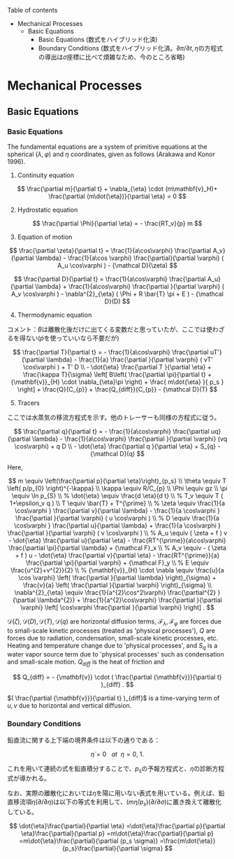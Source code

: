 Table of contents

- Mechanical Processes
  - Basic Equations
    - Basic Equations (数式をハイブリッド化済)
    - Boundary Conditions (数式をハイブリッド化済。$\partial\pi/\partial t,\dot{\eta}$の方程式の導出は$\sigma$座標に比べて煩雑なため、今のところ省略)

# Mechanical Processes

## Basic Equations

### Basic Equations

The fundamental equations are a system of primitive equations at the spherical ($\lambda,\varphi$) and $\eta$ coordinates, given as follows (Arakawa and Konor 1996).

1. Continuity equation

$$
  \frac{\partial m}{\partial t}
    + \nabla_{\eta} \cdot (m\mathbf{v}_H)+ \frac{\partial (m\dot{\eta})}{\partial \eta} = 0
$$

2. Hydrostatic equation

$$
  \frac{\partial \Phi}{\partial \eta} = - \frac{RT_v}{p} m
$$

3. Equation of motion

$$
  \frac{\partial \zeta}{\partial t} 
     =   \frac{1}{a\cos\varphi}
            \frac{\partial A_v}{\partial \lambda}
          - \frac{1}{a\cos \varphi}
            \frac{\partial}{\partial \varphi} ( A_u \cos\varphi )
          - {\mathcal D}(\zeta) 
$$

$$
  \frac{\partial D}{\partial t} 
     =    \frac{1}{a\cos\varphi}
            \frac{\partial A_u}{\partial \lambda}
          + \frac{1}{a\cos\varphi}
            \frac{\partial }{\partial \varphi} ( A_v \cos\varphi )
          - \nabla^{2}_{\eta}
           ( \Phi + R \bar{T} \pi + E ) 
          - {\mathcal D}(D) 
$$

4. Thermodynamic equation

コメント：$B$は離散化後だけに出てくる変数だと思っていたが、ここでは使わざるを得ない($\dot{p}$を使っていいなら不要だが)

$$
  \frac{\partial T}{\partial t}
     =  - \frac{1}{a\cos\varphi}
               \frac{\partial uT'}{\partial \lambda}
          - \frac{1}{a}
               \frac{\partial }{\partial \varphi} ( vT' \cos\varphi )
          + T' D  \\
        - \dot{\eta} 
              \frac{\partial T }{\partial \eta}
          + \frac{\kappa T}{\sigma} \left[ B\left( \frac{\partial \pi}{\partial t}
                            + {\mathbf{v}}_{H} \cdot \nabla_{\eta}\pi \right)
                            + \frac{ m\dot{\eta} }{ p_s }
                     \right]
          + \frac{Q}{C_{p}}
          + \frac{Q_{diff}}{C_{p}}
          - {\mathcal D}(T) 
$$

5. Tracers

ここでは水蒸気の移流方程式を示す。他のトレーサーも同様の方程式に従う。

$$
  \frac{\partial q}{\partial t}
   =  - \frac{1}{a\cos\varphi}
               \frac{\partial uq}{\partial \lambda}
          - \frac{1}{a\cos\varphi}
               \frac{\partial }{\partial \varphi} (vq \cos\varphi)
          + q D  \\
        - \dot{\eta} \frac{\partial q }{\partial \eta}
          + S_{q}
          - {\mathcal D}(q) 
$$

Here,

$$
m \equiv \left(\frac{\partial p}{\partial \eta}\right)_{p_s} \\
\theta  \equiv  T \left( p/p_{0} \right)^{-\kappa} \\
\kappa  \equiv  R/C_{p} \\
  \Phi  \equiv  gz \\
   \pi  \equiv  \ln p_{S} \\
%
 \dot{\eta}  \equiv   \frac{d \eta}{d t} \\
%
     T_v  \equiv  T ( 1+\epsilon_v q ) \\
     T  \equiv   \bar{T} + T^{\prime} \\
%
 \zeta  \equiv  \frac{1}{a \cos\varphi }
                    \frac{\partial v}{\partial \lambda} 
             -    \frac{1}{a \cos\varphi }
                    \frac{\partial }{\partial \varphi}
                    ( u \cos\varphi ) \\
%
     D  \equiv  \frac{1}{a \cos\varphi }
                    \frac{\partial u}{\partial \lambda} 
             +    \frac{1}{a \cos\varphi }
                    \frac{\partial }{\partial \varphi}
                    ( v \cos\varphi ) \\
%
    A_u  \equiv   ( \zeta + f ) v
             - \dot{\eta} \frac{\partial u}{\partial \eta} 
             - \frac{RT^{\prime}}{a\cos\varphi} 
                  \frac{\partial \pi}{\partial \lambda} 
             + {\mathcal F}_x \\
%
    A_v  \equiv  - ( \zeta + f ) u
             - \dot{\eta} \frac{\partial v}{\partial \eta} 
             - \frac{RT^{\prime}}{a}
                  \frac{\partial \pi}{\partial \varphi} 
             + {\mathcal F}_y \\
%
     E  \equiv   \frac{u^{2}+v^{2}}{2} \\
%
 {\mathbf{v}}_{H} \cdot \nabla
        \equiv  \frac{u}{a \cos \varphi} 
         \left( \frac{\partial }{\partial \lambda} \right)_{\sigma}
     + \frac{v}{a}
         \left( \frac{\partial }{\partial \varphi} \right)_{\sigma} 
            \\
  \nabla^{2}_{\eta}  
        \equiv  
               \frac{1}{a^{2}\cos^2\varphi} 
                 \frac{\partial^{2} }{\partial \lambda^{2}} 
             + \frac{1}{a^{2}\cos\varphi} 
                 \frac{\partial }{\partial \varphi}
                 \left[ \cos\varphi
                       \frac{\partial }{\partial \varphi} \right]  .
$$

${\mathcal D}(\zeta), {\mathcal D}(D), {\mathcal D}(T), {\mathcal D}(q)$ are horizontal diffusion terms, ${\mathcal F}_\lambda, {\mathcal F}_\varphi$ are forces due to small-scale kinetic processes (treated as 'physical processes'), $Q$ are forces due to radiation, condensation, small-scale kinetic processes, etc. Heating and temperature change due to 'physical processes', and $S_q$ is a water vapor source term due to 'physical processes' such as condensation and small-scale motion. $Q_{diff}$ is the heat of friction and

$$
  Q_{diff}
 = - {\mathbf{v}} \cdot  ( \frac{\partial {\mathbf{v}}}{\partial t} )_{diff} .
$$


$( \frac{\partial {\mathbf{v}}}{\partial t} )_{diff}$ is a time-varying term of $u,v$ due to horizontal and vertical diffusion.

### Boundary Conditions

鉛直流に関する上下端の境界条件は以下の通りである：

$$
  \dot{\eta} = 0  \ \ \ at \ \ \eta = 0 , \ 1 .
$$

これを用いて連続の式を鉛直積分することで、$p_s$の予報方程式と、$\dot\eta$の診断方程式が導かれる。

なお、実際の離散化においては$\eta$を陽に用いない表式を用いている。例えば、鉛直移流項$\dot\eta (\partial/\partial\eta)$は以下の等式を利用して、$(m\dot{\eta}/p_s)(\partial/\partial\sigma)$に置き換えて離散化している。

$$
  \dot{\eta}\frac{\partial}{\partial \eta}
  =\dot{\eta}\frac{\partial p}{\partial \eta}\frac{\partial}{\partial p}
  =m\dot{\eta}\frac{\partial}{\partial p}
  =m\dot{\eta}\frac{\partial}{\partial (p_s \sigma)}
  =\frac{m\dot{\eta}}{p_s}\frac{\partial}{\partial \sigma}
$$